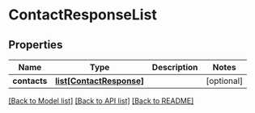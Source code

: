 # ContactResponseList

## Properties
Name | Type | Description | Notes
------------ | ------------- | ------------- | -------------
**contacts** | [**list[ContactResponse]**](ContactResponse.md) |  | [optional] 

[[Back to Model list]](../README.md#documentation-for-models) [[Back to API list]](../README.md#documentation-for-api-endpoints) [[Back to README]](../README.md)


